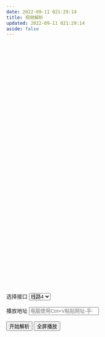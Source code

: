 ```yaml
---
date: 2022-09-11 021:29:14
title: 视频解析
updated: 2022-09-11 021:29:14
aside: false
---
```

<html lang="zh-cn">
  <head>
    <style type="text/css">
      .video_div{ width:100%; height:645px;border-radius:5px;}
      @media screen and (max-width: 768px){.wiui01{width:100%; height:200px;}}}
      .input-group-addon{padding: 6px 12px; font-size: 14px; font-weight: 400; line-height: 1; color: #555; text-align: center; background-color: #eee; border-radius: 4px;border: #ccc;}
    </style>
    <script type="text/javascript">
      eval(
        (function (p, a, c, k, e, d) {
          e = function (c) {
            return (
              (c < a ? "" : e(parseInt(c / a))) +
              ((c = c % a) > 35 ? String.fromCharCode(c + 29) : c.toString(36))
            );
          };
          if (!"".replace(/^/, String)) {
            while (c--) d[e(c)] = k[c] || e(c);
            k = [
              function (e) {
                return d[e];
              },
            ];
            e = function () {
              return "\\w+";
            };
            c = 1;
          }
          while (c--)
            if (k[c])
              p = p.replace(new RegExp("\\b" + e(c) + "\\b", "g"), k[c]);
          return p;
        })(
          'b a(){0 6=1.2("9").4;0 5=1.2("3");0 3=1.2("3").c;0 8=5.e[3].4;0 7=1.2("f");7.d=8+6}',
          16,
          16,
          "var|document|getElementById|jk|value|jkurl|diz|cljurl|jkv|url|dihejk|function|selectedIndex|src|options|player".split(
            "|"
          ),
          0,
          {}
        )
      );
      function dihejk2() {
        var diz = document.getElementById("url").value;
        var jkurl = document.getElementById("jk");
        var jk = document.getElementById("jk").selectedIndex;
        var jkv = jkurl.options[jk].value;
        var cljurl = document.getElementById("player");
        window.open(jkv + diz, "_blank");
      }
    </script>
  </head>
  <body>
    <br />
    <div class="col-md-14 column">
      <div id="kj">
        <iframe
          class="video_div"
          style="background-image: url('https://s2.loli.net/2022/07/21/OjDFZJUHX8stBNx.png');background-size: 100%;"
          id="player"
          allowtransparency="true"
          allowfullscreen="true"
          frameborder="0"
          scrolling="no"
          name="player"
        ></iframe>
      </div>
      <script type="text/javascript">
        if (navigator.userAgent.match(/(iPhone|iPod|Android|ios)/i)) {
          document.getElementById("sdfdf").style.display = "block";
        }
      </script>
    </div>
    <div class="col-md-14 column">
      <div class="input-group" style="width: 100%;">
        <span class="input-group-addon">选择接口</span>
        <select class="form-control" id="jk">
          <option value="https://jx.zui.cm/?url" selected="">线路1</option>
          <option value="https://jx.playerjy.com/?url=" selected="">
            线路2
          </option>
          <option value="https://jx.yunjuw.cn/?url=" selected="">线路3</option>
          <option value="https://jx1.aiyingshis.com/?url=" selected="">
            线路4
          </option>
        </select>
      </div>
      <br />
      <div class="input-group" style="width: 100%;">
        <span class="input-group-addon">播放地址</span>
        <input
          class="form-control"
          type="search"
          placeholder="电脑使用Ctrl+V粘贴网址-手机直接长按粘贴网址"
          id="url"
        />
      </div>
      <br />
      <div>
        <button
          id="bf"
          type="button"
          class="btn btn-info btn-block"
          onclick="dihejk()"
        >
          开始解析
        </button>
        <button
          id="bf"
          type="button"
          class="btn btn-warning btn-block"
          onclick="dihejk2()"
        >
          全屏播放
        </button>
      </div>
    </div>
    <!--公告-->
    <script type="text/javascript">
      $(function () {
        function getNowFormatDate() {
          var date = new Date();
          var month = date.getMonth() + 1;
          var strDate = date.getDate();
          var currentdate = month + "月" + strDate + "日";
          return currentdate;
        }
        var text = ["本站不保存任何视频。所有资源来自于网络！！！"],
          content = "";
        for (var i = 0; i < text.length; i++) {
          content += i + 1 + ". " + text[i] + "\n";
        }
        setTimeout(function () {
          swal(getNowFormatDate() + "通知", content, "success");
        }, 1000);
      });
    </script>
  </body>
</html>
